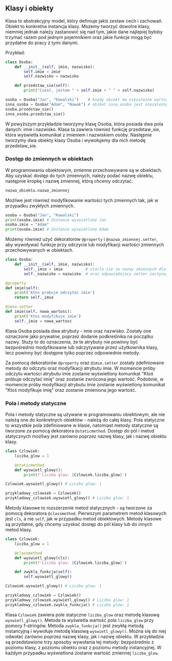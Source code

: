 ## Klasy i obiekty
Klasa to abstrakcyjny model, który definiuje jakiś zestaw cech i zachowań. Obiekt to konkretna instancja klasy. Możemy tworzyć dowolne klasy, niemniej jednak należy zastanowić się nad tym, jakie dane najlepiej byłoby trzymać razem pod jednym pojemnikiem oraz jakie funkcje mogą być przydatne do pracy z tymi danymi.

Przykład:

```python
class Osoba:
    def __init__(self, imie, nazwisko):
        self.imie = imie
        self.nazwisko = nazwisko

    def przedstaw_sie(self):
        print("Cześć, jestem " + self.imie + " " + self.nazwisko)

osoba = Osoba("Jan", "Kowalski")    # kazdy obiekt ma niezalezne wartosci zmiennych
inna_osoba = Osoba("Adam", "Nowak") # obiket inna_osoba jest niezalezny od obiektu osoba 
osoba.przedstaw_sie()
inna_osoba.przedstaw_sie()
```

W powyższym przykładzie tworzymy klasę Osoba, która posiada dwa pola danych: imie i nazwisko. Klasa ta zawiera również funkcję przedstaw_sie, która wyświetla komunikat z imieniem i nazwiskiem osoby. Następnie tworzymy dwa obiekty klasy Osoba i wywołujemy dla nich metodę przedstaw_sie.

### Dostęp do zmiennych w obiektach

W programowaniu obiektowym, zmienne przechowywane są w obiektach. Aby uzyskać dostęp do tych zmiennych, należy podać nazwę obiektu, następnie kropkę i nazwę zmiennej, którą chcemy odczytać.

```python
nazwa_obiektu.nazwa_zmiennej
```

Możliwe jest również modyfikowanie wartości tych zmiennych tak, jak w przypadku zwykłych zmiennych. 

```python
osoba = Osoba("Jan", "Kowalski")
print(osoba.imie) # Zostanie wyswietlone Jan
osoba.imie = "Adam"
print(osoba.imie) # Zostanie wyswietlone Adam
```

Możemy również użyć dekoratorów `@property` i `@nazwa_zmiennej.setter`, aby wywoływać funkcje przy odczycie lub modyfikacji wartości zmiennych przechowywanych w obiektach.

```python
class Osoba:
    def __init__(self, imie, nazwisko):
        self._imie = imie          # utarlo sie ze nazwy zmiennych dla ktorych zdefiniowane jest @property 
        self._nazwisko = nazwisko  # oraz odpowiadajacy setter zaczynaja sie od podkreslnika

@property
def imie(self):
    print('Ktos probuje odczytac imie')
    return self._imie

@imie.setter
def imie(self, nowa_wartosc):
    print('Ktos modyfikuje imie')
    self._imie = nowa_wartosc
```

Klasa Osoba posiada dwa atrybuty - imie oraz nazwisko. Zostały one oznaczone jako prywatne, poprzez dodanie podkreślnika na początku nazwy. Służy to do oznaczenia, że te atrybuty nie powinny być bezpośrednio modyfikowane lub odczytywane przez użytkownika klasy, lecz powinny być dostępne tylko poprzez odpowiednie metody.

Za pomocą dekoratorów `@property` oraz `@imie.setter` zostały zdefiniowane metody do odczytu oraz modyfikacji atrybutu imie. W momencie próby odczytu wartości atrybutu imie zostanie wyświetlony komunikat "Ktoś próbuje odczytać imię" oraz zostanie zwrócona jego wartość. Podobnie, w momencie próby modyfikacji atrybutu imie zostanie wyświetlony komunikat "Ktoś modyfikuje imię" oraz zostanie zmieniona jego wartość.

### Pola i metody statyczne

Pola i metody statyczne są używane w programowaniu obiektowym, ale nie należą one do konkretnych obiektów - należą do całej klasy. Pola statyczne to wszystkie pola zdefiniowane w klasie, natomiast metody statyczne są tworzone za pomocą dekoratora `@staticmethod`. Dostęp do pól i metod statycznych możliwy jest zarówno poprzez nazwę klasy, jak i nazwę obiektu klasy.

```python
class Czlowiek:
    liczba_glow = 1

    @staticmethod
    def wyswietl_glowy():
        print(f'Liczba glow: {Czlowiek.liczba_glow}')

Czlowiek.wyswietl_glowy() # Liczba glow: 1

przykladowy_czlowiek = Czlowiek()
przykladowy_czlowiek.wyswietl_glowy() # Liczba glow: 1
```

Metody klasowe to rozszerzenie metod statycznych - są tworzone za pomocą dekoratora `@classmethod`. Pierwszym parametrem metod klasowych jest `cls`, a nie `self`, jak w przypadku metod obiektowych. Metody klasowe są przydatne, gdy chcemy uzyskać dostęp do pól klasy lub do innych metod klasy.

```python
class Czlowiek:
    liczba_glow = 1

    @classmethod
    def wyswietl_glowy(cls):
        print(f'Liczba glow: {Czlowiek.liczba_glow}')

    def zwykla_funkcja(self):
        self.wyswietl_glowy()

Czlowiek.wyswietl_glowy() # Liczba glow: 1

przykladowy_czlowiek = Czlowiek()
przykladowy_czlowiek.wyswietl_glowy() # Liczba glow: 1
przykladowy_czlowiek.zwykla_funkcja() # Liczba glow: 1
```

Klasa `Czlowiek` zawiera pole statyczne `liczba_glow` oraz metodę klasową `wyswietl_glowy()`. Metoda ta wyświetla wartość pola `liczba_glow` przy pomocy f-stringów. Metoda `zwykla_funkcja()` jest zwykłą metodą instancyjną i wywołuje metodę klasową `wyswietl_glowy()`. Można się do niej odwołać zarówno poprzez nazwę klasy, jak i nazwę obiektu. W przykładzie są przedstawione trzy sposoby wywołania tej metody: bezpośrednio z poziomu klasy, z poziomu obiektu oraz z poziomu metody instancyjnej. W każdym przypadku wyświetlona zostanie wartość zmiennej `liczba_glow`.
